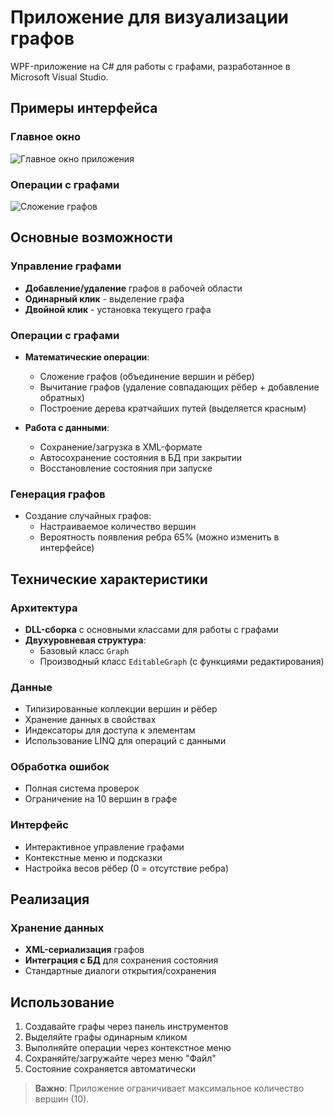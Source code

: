 # Приложение для визуализации графов

WPF-приложение на C# для работы с графами, разработанное в Microsoft Visual Studio.

## Примеры интерфейса

### Главное окно
![Главное окно приложения](Images/MainWindow.png)

### Операции с графами
![Сложение графов](images/Actions.png)

## Основные возможности

### Управление графами
- **Добавление/удаление** графов в рабочей области
- **Одинарный клик** - выделение графа
- **Двойной клик** - установка текущего графа

### Операции с графами
- **Математические операции**:
  - Сложение графов (объединение вершин и рёбер)
  - Вычитание графов (удаление совпадающих рёбер + добавление обратных)
  - Построение дерева кратчайших путей (выделяется красным)

- **Работа с данными**:
  - Сохранение/загрузка в XML-формате
  - Автосохранение состояния в БД при закрытии
  - Восстановление состояния при запуске

### Генерация графов
- Создание случайных графов:
  - Настраиваемое количество вершин
  - Вероятность появления ребра 65% (можно изменить в интерфейсе)

## Технические характеристики

### Архитектура
- **DLL-сборка** с основными классами для работы с графами
- **Двухуровневая структура**:
  - Базовый класс `Graph`
  - Производный класс `EditableGraph` (с функциями редактирования)

### Данные
- Типизированные коллекции вершин и рёбер
- Хранение данных в свойствах
- Индексаторы для доступа к элементам
- Использование LINQ для операций с данными

### Обработка ошибок
- Полная система проверок
- Ограничение на 10 вершин в графе

### Интерфейс
- Интерактивное управление графами
- Контекстные меню и подсказки
- Настройка весов рёбер (0 = отсутствие ребра)

## Реализация

### Хранение данных
- **XML-сериализация** графов
- **Интеграция с БД** для сохранения состояния
- Стандартные диалоги открытия/сохранения

## Использование

1. Создавайте графы через панель инструментов
2. Выделяйте графы одинарным кликом
3. Выполняйте операции через контекстное меню
4. Сохраняйте/загружайте через меню "Файл"
5. Состояние сохраняется автоматически

> **Важно**: Приложение ограничивает максимальное количество вершин (10).
